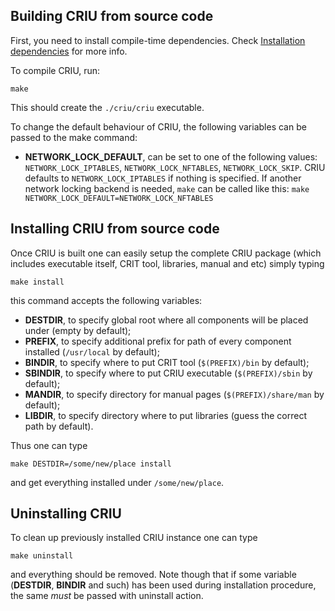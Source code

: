 ## Building CRIU from source code

First, you need to install compile-time dependencies. Check [Installation dependencies](https://criu.org/Installation#Dependencies) for more info.

To compile CRIU, run:
```
make
```
This should create the `./criu/criu` executable.

To change the default behaviour of CRIU, the following variables can be passed
to the make command:

 * **NETWORK_LOCK_DEFAULT**, can be set to one of the following
   values: `NETWORK_LOCK_IPTABLES`, `NETWORK_LOCK_NFTABLES`,
   `NETWORK_LOCK_SKIP`. CRIU defaults to `NETWORK_LOCK_IPTABLES`
   if nothing is specified. If another network locking backend is
   needed, `make` can be called like this:
   `make NETWORK_LOCK_DEFAULT=NETWORK_LOCK_NFTABLES`

## Installing CRIU from source code

Once CRIU is built one can easily setup the complete CRIU package
(which includes executable itself, CRIT tool, libraries, manual
and etc) simply typing
```
make install
```
this command accepts the following variables:

 * **DESTDIR**, to specify global root where all components will be placed under (empty by default);
 * **PREFIX**, to specify additional prefix for path of every component installed (`/usr/local` by default);
 * **BINDIR**, to specify where to put CRIT tool (`$(PREFIX)/bin` by default);
 * **SBINDIR**, to specify where to put CRIU executable (`$(PREFIX)/sbin` by default);
 * **MANDIR**, to specify directory for manual pages (`$(PREFIX)/share/man` by default);
 * **LIBDIR**, to specify directory where to put libraries (guess the correct path  by default).

Thus one can type
```
make DESTDIR=/some/new/place install
```
and get everything installed under `/some/new/place`.

## Uninstalling CRIU

To clean up previously installed CRIU instance one can type
```
make uninstall
```
and everything should be removed. Note though that if some variable (**DESTDIR**, **BINDIR**
and such) has been used during installation procedure, the same *must* be passed with
uninstall action.
